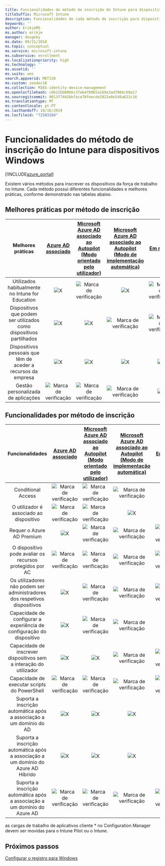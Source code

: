 ```yaml
---
title: Funcionalidades do método de inscrição do Intune para dispositivos Windows
titleSuffix: Microsoft Intune
description: Funcionalidades de cada método de inscrição para dispositivos Windows.
keywords: ''
author: ErikjeMS
ms.author: erikje
manager: dougeby
ms.date: 09/21/2018
ms.topic: conceptual
ms.service: microsoft-intune
ms.subservice: enrollment
ms.localizationpriority: high
ms.technology: ''
ms.assetid: ''
ms.suite: ems
search.appverid: MET150
ms.custom: seodec18
ms.collection: M365-identity-device-management
ms.openlocfilehash: c6b12bb0066c37eb470065a169a3ad7866c69a17
ms.sourcegitcommit: 9013f7442bbface78feecde2922e8e546a622c16
ms.translationtype: MT
ms.contentlocale: pt-PT
ms.lasthandoff: 10/16/2019
ms.locfileid: "72503260"
---
```

# <a name="intune-enrollment-method-capabilities-for-windows-devices"></a>Funcionalidades do método de inscrição do Intune para dispositivos Windows
[!INCLUDE[azure_portal](../includes/azure_portal.md)]

Existem vários métodos para inscrever os dispositivos da força de trabalho no Intune. Cada método possui diferentes funcionalidades e melhores práticas, conforme demonstrado nas tabelas abaixo.

## <a name="best-practices-by-enrollment-method"></a>Melhores práticas por método de inscrição
| **Melhores práticas** | **[Azure AD associado](windows-enroll.md#enable-windows-10-automatic-enrollment)**|**[Microsoft Azure AD associado ao Autopilot (Modo orientado pelo utilizador)](enrollment-autopilot.md)** |**[Microsoft Azure AD associado ao Autopilot (Modo de implementação automática)](enrollment-autopilot.md)** |**[Em massa](windows-bulk-enroll.md)**|**[DEM](device-enrollment-manager-enroll.md)** | **[BYOD](device-enrollment.md#bring-your-own-device)** | **[GPO](https://docs.microsoft.com/windows/client-management/mdm/enroll-a-windows-10-device-automatically-using-group-policy)** | **[Cogestão](https://docs.microsoft.com/sccm/core/clients/manage/co-management-overview)** |
|:---:|:---:|:---:|:---:|:---:|:---:|:---:|:---:|:---:|
|Utilizados habitualmente no Intune for Education|![X](./media/enrollment-method-capab/xmark.png)|![Marca de verificação](./media/enrollment-method-capab/checkmark.png)|![X](./media/enrollment-method-capab/xmark.png)|![Marca de verificação](./media/enrollment-method-capab/checkmark.png)|![Marca de verificação](./media/enrollment-method-capab/checkmark.png)|![X](./media/enrollment-method-capab/xmark.png)|![X](./media/enrollment-method-capab/xmark.png)|![X](./media/enrollment-method-capab/xmark.png)|
|Dispositivos que podem ser utilizados como dispositivos partilhados|![X](./media/enrollment-method-capab/xmark.png)|![X](./media/enrollment-method-capab/xmark.png)|![Marca de verificação](./media/enrollment-method-capab/checkmark.png)|![Marca de verificação](./media/enrollment-method-capab/checkmark.png)|![Marca de verificação](./media/enrollment-method-capab/checkmark.png)|![X](./media/enrollment-method-capab/xmark.png)|![X](./media/enrollment-method-capab/xmark.png)|![X](./media/enrollment-method-capab/xmark.png)|
|Dispositivos pessoais que têm de aceder a recursos da empresa|![X](./media/enrollment-method-capab/xmark.png)|![X](./media/enrollment-method-capab/xmark.png)|![X](./media/enrollment-method-capab/xmark.png)|![X](./media/enrollment-method-capab/xmark.png)|![X](./media/enrollment-method-capab/xmark.png)|![Marca de verificação](./media/enrollment-method-capab/checkmark.png)|![X](./media/enrollment-method-capab/xmark.png)|![X](./media/enrollment-method-capab/xmark.png)|
|Gestão personalizada de aplicações|![Marca de verificação](./media/enrollment-method-capab/checkmark.png)|![Marca de verificação](./media/enrollment-method-capab/checkmark.png)|![Marca de verificação](./media/enrollment-method-capab/checkmark.png)|![X](./media/enrollment-method-capab/xmark.png)|![X](./media/enrollment-method-capab/xmark.png)|![Marca de verificação](./media/enrollment-method-capab/checkmark.png)|![Marca de verificação](./media/enrollment-method-capab/checkmark.png)|![Marca de verificação](./media/enrollment-method-capab/checkmark.png)|

## <a name="capabilities-by-enrollment-method"></a>Funcionalidades por método de inscrição

| **Funcionalidades** | **[Azure AD associado](windows-enroll.md#enable-windows-10-automatic-enrollment)**|**[Microsoft Azure AD associado ao Autopilot (Modo orientado pelo utilizador)](enrollment-autopilot.md)** |**[Microsoft Azure AD associado ao Autopilot (Modo de implementação automática)](enrollment-autopilot.md)** |**[Em massa](windows-bulk-enroll.md)**|**[DEM](device-enrollment-manager-enroll.md)** | **[BYOD](device-enrollment.md#bring-your-own-device)** | **[GPO](https://docs.microsoft.com/windows/client-management/mdm/enroll-a-windows-10-device-automatically-using-group-policy)** | **[Cogestão](https://docs.microsoft.com/sccm/core/clients/manage/co-management-overview)** |
|:---:|:---:|:---:|:---:|:---:|:---:|:---:|:---:|:---:|
|Conditional Access                                      |![Marca de verificação](./media/enrollment-method-capab/checkmark.png)|![Marca de verificação](./media/enrollment-method-capab/checkmark.png)|![Marca de verificação](./media/enrollment-method-capab/checkmark.png)|![X](./media/enrollment-method-capab/xmark.png)|![X](./media/enrollment-method-capab/xmark.png)|![Marca de verificação](./media/enrollment-method-capab/checkmark.png)|![Marca de verificação](./media/enrollment-method-capab/checkmark.png)|![Marca de verificação](./media/enrollment-method-capab/checkmark.png)|
|O utilizador é associado ao dispositivo                    |![Marca de verificação](./media/enrollment-method-capab/checkmark.png)|![Marca de verificação](./media/enrollment-method-capab/checkmark.png)|![X](./media/enrollment-method-capab/xmark.png)|![X](./media/enrollment-method-capab/xmark.png)|![X](./media/enrollment-method-capab/xmark.png)|![Marca de verificação](./media/enrollment-method-capab/checkmark.png)|![Marca de verificação](./media/enrollment-method-capab/checkmark.png)|![Marca de verificação](./media/enrollment-method-capab/checkmark.png)|
|Requer o Azure AD Premium                               |![X](./media/enrollment-method-capab/xmark.png)|![Marca de verificação](./media/enrollment-method-capab/checkmark.png)|![Marca de verificação](./media/enrollment-method-capab/checkmark.png)|![Marca de verificação](./media/enrollment-method-capab/checkmark.png)|![X](./media/enrollment-method-capab/xmark.png)|![X](./media/enrollment-method-capab/xmark.png)|![Marca de verificação](./media/enrollment-method-capab/checkmark.png)|![Marca de verificação](./media/enrollment-method-capab/checkmark.png)|
|O dispositivo pode avaliar os recursos protegidos por AC             |![Marca de verificação](./media/enrollment-method-capab/checkmark.png)|![Marca de verificação](./media/enrollment-method-capab/checkmark.png)|![Marca de verificação](./media/enrollment-method-capab/checkmark.png)|![Marca de verificação](./media/enrollment-method-capab/checkmark.png)|![X](./media/enrollment-method-capab/xmark.png)|![Marca de verificação](./media/enrollment-method-capab/checkmark.png)|![Marca de verificação](./media/enrollment-method-capab/checkmark.png)|![Marca de verificação](./media/enrollment-method-capab/checkmark.png)|
|Os utilizadores não podem ser administradores dos respetivos dispositivos               |![X](./media/enrollment-method-capab/xmark.png)|![Marca de verificação](./media/enrollment-method-capab/checkmark.png)|![Marca de verificação](./media/enrollment-method-capab/checkmark.png)|![Marca de verificação](./media/enrollment-method-capab/checkmark.png)|![X](./media/enrollment-method-capab/xmark.png)|![X](./media/enrollment-method-capab/xmark.png)|![X](./media/enrollment-method-capab/xmark.png)|![X](./media/enrollment-method-capab/xmark.png)|
|Capacidade de configurar a experiência de configuração do dispositivo        |![X](./media/enrollment-method-capab/xmark.png)|![Marca de verificação](./media/enrollment-method-capab/checkmark.png)|![Marca de verificação](./media/enrollment-method-capab/checkmark.png)|![X](./media/enrollment-method-capab/xmark.png)|![X](./media/enrollment-method-capab/xmark.png)|![X](./media/enrollment-method-capab/xmark.png)|![X](./media/enrollment-method-capab/xmark.png)|![X](./media/enrollment-method-capab/xmark.png)|
|Capacidade de inscrever dispositivos sem a interação do utilizador      |![X](./media/enrollment-method-capab/xmark.png)|![X](./media/enrollment-method-capab/xmark.png)|![Marca de verificação](./media/enrollment-method-capab/checkmark.png)|![Marca de verificação](./media/enrollment-method-capab/checkmark.png)|![Marca de verificação](./media/enrollment-method-capab/checkmark.png)|![X](./media/enrollment-method-capab/xmark.png)|![Marca de verificação](./media/enrollment-method-capab/checkmark.png)|![Marca de verificação](./media/enrollment-method-capab/checkmark.png)|
|Capacidade de executar scripts do PowerShell                       |![Marca de verificação](./media/enrollment-method-capab/checkmark.png)|![Marca de verificação](./media/enrollment-method-capab/checkmark.png)|![Marca de verificação](./media/enrollment-method-capab/checkmark.png)|![Marca de verificação](./media/enrollment-method-capab/checkmark.png)|![Marca de verificação](./media/enrollment-method-capab/checkmark.png)|![X](./media/enrollment-method-capab/xmark.png)|![X](./media/enrollment-method-capab/xmark.png)|![X](./media/enrollment-method-capab/checkmark.png)\*| 
|Suporta a inscrição automática após a associação a um domínio do AD      |![X](./media/enrollment-method-capab/xmark.png)|![X](./media/enrollment-method-capab/xmark.png)|![X](./media/enrollment-method-capab/xmark.png)|![X](./media/enrollment-method-capab/xmark.png)|![X](./media/enrollment-method-capab/xmark.png)|![X](./media/enrollment-method-capab/xmark.png)|![Marca de verificação](./media/enrollment-method-capab/checkmark.png)|![Marca de verificação](./media/enrollment-method-capab/checkmark.png)|
|Suporta a inscrição automática após a associação a um domínio do Azure AD Híbrido|![X](./media/enrollment-method-capab/xmark.png)|![X](./media/enrollment-method-capab/xmark.png)|![X](./media/enrollment-method-capab/xmark.png)|![X](./media/enrollment-method-capab/xmark.png)|![X](./media/enrollment-method-capab/xmark.png)|![X](./media/enrollment-method-capab/xmark.png)|![Marca de verificação](./media/enrollment-method-capab/checkmark.png)|![Marca de verificação](./media/enrollment-method-capab/checkmark.png)|
|Suporta a inscrição automática após a associação a um domínio do Azure AD       |![Marca de verificação](./media/enrollment-method-capab/checkmark.png)|![Marca de verificação](./media/enrollment-method-capab/checkmark.png)|![Marca de verificação](./media/enrollment-method-capab/checkmark.png)|![Marca de verificação](./media/enrollment-method-capab/checkmark.png)|![Marca de verificação](./media/enrollment-method-capab/checkmark.png)|![Marca de verificação](./media/enrollment-method-capab/checkmark.png)|![X](./media/enrollment-method-capab/xmark.png)|![X](./media/enrollment-method-capab/xmark.png)|

as cargas de trabalho de aplicativos cliente \* no Configuration Manager devem ser movidas para o Intune Pilot ou o Intune.

## <a name="next-steps"></a>Próximos passos

[Configurar o registro para Windows](windows-enroll.md)

